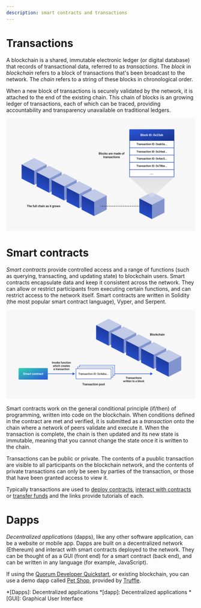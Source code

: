 ```yaml
---
description: smart contracts and transactions
---
```


# Transactions

A blockchain is a shared, immutable electronic ledger (or digital database) that records of transactional data,
referred to as *transactions*. The *block* in *blockchain* refers to a block of transactions that's been
broadcast to the network. The *chain* refers to a string of these blocks in chronological order.

When a new block of transactions is securely validated by the network, it is attached to the end of
the existing chain. This chain of blocks is an growing ledger of transactions, each of which
can be traced, providing accountability and transparency unavailable on traditional ledgers.

![Blockchain](../images/blockchain.png)

# Smart contracts

*Smart contracts* provide controlled access and a range of functions (such as querying, transacting, and updating state)
to blockchain users. Smart contracts encapsulate data and keep it consistent across the network.
They can allow or restrict participants from executing certain functions, and can restrict access to the network itself.
Smart contracts are written in Solidity (the most popular smart contract language), Vyper, and Serpent.

![Contracts](../images/smart-contract-tx.png)

Smart contracts work on the general conditional principle (if/then) of programming, written into code on the blockchain.
When conditions defined in the contract are met and verified, it is submitted as a *transaction* onto the chain where a network
of peers validate and execute it. When the transaction is complete, the chain is then updated and its new state is immutable,
meaning that you cannot change the state once it is written to the chain.

Transactions can be public or private. The contents of a puublic transaction are visible to all participants on the
blockchain network, and the contents of private transactions can only be seen by parties of the transaction, or those that
have been granted access to view it.

Typically transactions are used to [deploy contracts](../tutorials/contracts/deploying-contracts.md ),
[interact with contracts](../tutorials/contracts/calling-contract-functions.md) or
[transfer funds](../tutorials/contracts/account-funds-transfers.md) and the links provide tutorials of each.

# Dapps

*Decentralized applications* (dapps), like any other software application, can be a website or mobile app.
Dapps are built on a decentralized network (Ethereum) and interact with smart contracts deployed to the network.
They can be thought of as a GUI (front end) for a smart contract (back end), and can be written in any language (for example,
JavaScript).

If using the [Quorum Developer Quickstart](../tutorials/quorum-dev-quickstart/index.md), or
existing blockchain, you can use a demo dapp called [Pet Shop](https://docs.goquorum.consensys.net/en/latest/Tutorials/Quorum-Dev-Quickstart/Using-the-Quickstart/#smart-contract-and-dapp-usage),
provided by [Truffle](https://trufflesuite.com/tutorial).

*[Dapps]: Decentralized applications
*[dapp]: Decentralized applications
*[GUI]: Graphical User Interface
